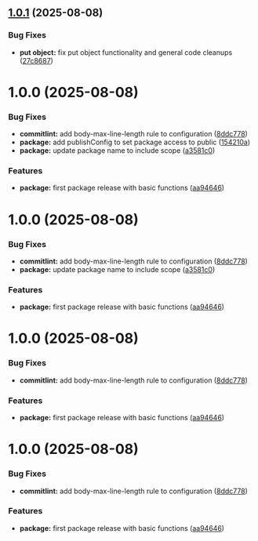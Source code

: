 ## [1.0.1](https://github.com/winth03/n8n-nodes-minio/compare/v1.0.0...v1.0.1) (2025-08-08)


### Bug Fixes

* **put object:** fix put object functionality and general code cleanups ([27c8687](https://github.com/winth03/n8n-nodes-minio/commit/27c8687c1b499d290f4e6a304bc333194e342d62))

# 1.0.0 (2025-08-08)


### Bug Fixes

* **commitlint:** add body-max-line-length rule to configuration ([8ddc778](https://github.com/winth03/n8n-nodes-minio/commit/8ddc7785a319f83cdb41b67d43156206d09ff282))
* **package:** add publishConfig to set package access to public ([154210a](https://github.com/winth03/n8n-nodes-minio/commit/154210a329a7444577b59c56747b593ad2ecfab7))
* **package:** update package name to include scope ([a3581c0](https://github.com/winth03/n8n-nodes-minio/commit/a3581c0f64a76d6756877e2a1c391bc5e23b6f09))


### Features

* **package:** first package release with basic functions ([aa94646](https://github.com/winth03/n8n-nodes-minio/commit/aa9464623dc261a8ec539a06480aa6937df53fdf))

# 1.0.0 (2025-08-08)


### Bug Fixes

* **commitlint:** add body-max-line-length rule to configuration ([8ddc778](https://github.com/winth03/n8n-nodes-minio/commit/8ddc7785a319f83cdb41b67d43156206d09ff282))
* **package:** update package name to include scope ([a3581c0](https://github.com/winth03/n8n-nodes-minio/commit/a3581c0f64a76d6756877e2a1c391bc5e23b6f09))


### Features

* **package:** first package release with basic functions ([aa94646](https://github.com/winth03/n8n-nodes-minio/commit/aa9464623dc261a8ec539a06480aa6937df53fdf))

# 1.0.0 (2025-08-08)


### Bug Fixes

* **commitlint:** add body-max-line-length rule to configuration ([8ddc778](https://github.com/winth03/n8n-nodes-minio/commit/8ddc7785a319f83cdb41b67d43156206d09ff282))


### Features

* **package:** first package release with basic functions ([aa94646](https://github.com/winth03/n8n-nodes-minio/commit/aa9464623dc261a8ec539a06480aa6937df53fdf))

# 1.0.0 (2025-08-08)


### Bug Fixes

* **commitlint:** add body-max-line-length rule to configuration ([8ddc778](https://github.com/winth03/n8n-nodes-minio/commit/8ddc7785a319f83cdb41b67d43156206d09ff282))


### Features

* **package:** first package release with basic functions ([aa94646](https://github.com/winth03/n8n-nodes-minio/commit/aa9464623dc261a8ec539a06480aa6937df53fdf))
